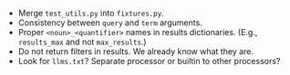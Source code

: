 - Merge `test_utils.py` into `fixtures.py`.
- Consistency between `query` and `term` arguments.
- Proper `<noun>_<quantifier>` names in results dictionaries. (E.g.,
  `results_max` and not `max_results`.)
- Do not return filters in results. We already know what they are.
- Look for `llms.txt`? Separate processor or builtin to other processors?
